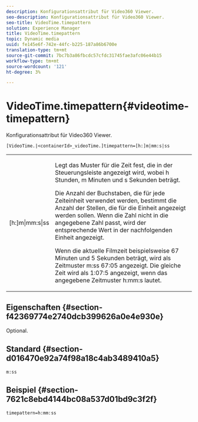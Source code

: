 ```yaml
---
description: Konfigurationsattribut für Video360 Viewer.
seo-description: Konfigurationsattribut für Video360 Viewer.
seo-title: VideoTime.timepattern
solution: Experience Manager
title: VideoTime.timepattern
topic: Dynamic media
uuid: fe145e6f-742e-44fc-b225-187a86b6700e
translation-type: tm+mt
source-git-commit: 7bc7b3a86fbcdc57cfdc31745fae3afc06e44b15
workflow-type: tm+mt
source-wordcount: '121'
ht-degree: 3%

---
```



# VideoTime.timepattern{#videotime-timepattern}

Konfigurationsattribut für Video360 Viewer.

`[VideoTime.|<containerId>_videoTime.]timepattern=[h:]m|mm:s|ss`

<table id="table_C616483932C2482CA9794DDD7313FD7C"> 
 <tbody> 
  <tr> 
   <td colname="col1"> <p> <span class="codeph"> [h:]m|mm:s|ss</span> </p> </td> 
   <td colname="col2"> <p> Legt das Muster für die Zeit fest, die in der Steuerungsleiste angezeigt wird, wobei <span class="codeph"> h</span> Stunden, <span class="codeph"> m</span> Minuten und <span class="codeph"> s</span> Sekunden beträgt. </p> <p>Die Anzahl der Buchstaben, die für jede Zeiteinheit verwendet werden, bestimmt die Anzahl der Stellen, die für die Einheit angezeigt werden sollen. Wenn die Zahl nicht in die angegebene Zahl passt, wird der entsprechende Wert in der nachfolgenden Einheit angezeigt. </p> <p>Wenn die aktuelle Filmzeit beispielsweise 67 Minuten und 5 Sekunden beträgt, wird als Zeitmuster <span class="codeph"> m:ss</span> 67:05 angezeigt. Die gleiche Zeit wird als 1:07:5 angezeigt, wenn das angegebene Zeitmuster <span class="codeph"> h:mm:s</span> lautet. </p> </td> 
  </tr> 
 </tbody> 
</table>

## Eigenschaften {#section-f42369774e2740dcb399626a0e4e930e}

Optional.

## Standard {#section-d016470e92a74f98a18c4ab3489410a5}

`m:ss`

## Beispiel {#section-7621c8ebd4144bc08a537d01bd9c3f2f}

```
timepattern=h:mm:ss
```

